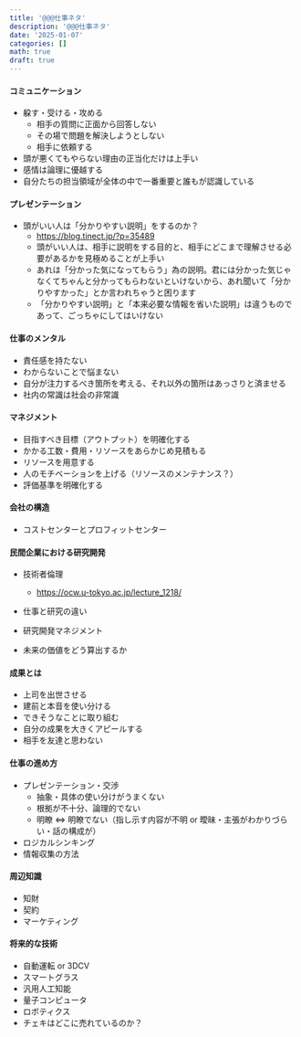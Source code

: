 ```yaml
---
title: '@@@仕事ネタ'
description: '@@@仕事ネタ'
date: '2025-01-07'
categories: []
math: true
draft: true
---
```




#### コミュニケーション

- 躱す・受ける・攻める
  - 相手の質問に正面から回答しない
  - その場で問題を解決しようとしない
  - 相手に依頼する
- 頭が悪くてもやらない理由の正当化だけは上手い
- 感情は論理に優越する
- 自分たちの担当領域が全体の中で一番重要と誰もが認識している



#### プレゼンテーション

- 頭がいい人は「分かりやすい説明」をするのか？
  - https://blog.tinect.jp/?p=35489
  - 頭がいい人は、相手に説明をする目的と、相手にどこまで理解させる必要があるかを見極めることが上手い
  - あれは「分かった気になってもらう」為の説明。君には分かった気じゃなくてちゃんと分かってもらわないといけないから、あれ聞いて「分かりやすかった」とか言われちゃうと困ります
  - 「分かりやすい説明」と「本来必要な情報を省いた説明」は違うものであって、ごっちゃにしてはいけない



#### 仕事のメンタル

- 責任感を持たない
- わからないことで悩まない
- 自分が注力するべき箇所を考える、それ以外の箇所はあっさりと済ませる
- 社内の常識は社会の非常識 



#### マネジメント

- 目指すべき目標（アウトプット）を明確化する
- かかる工数・費用・リソースをあらかじめ見積もる
- リソースを用意する
- 人のモチベーションを上げる（リソースのメンテナンス？）
- 評価基準を明確化する



#### 会社の構造

- コストセンターとプロフィットセンター



#### 民間企業における研究開発

- 技術者倫理
  - https://ocw.u-tokyo.ac.jp/lecture_1218/

- 仕事と研究の違い
- 研究開発マネジメント
- 未来の価値をどう算出するか



#### 成果とは

- 上司を出世させる
- 建前と本音を使い分ける
- できそうなことに取り組む
- 自分の成果を大きくアピールする
- 相手を友達と思わない



#### 仕事の進め方

- プレゼンテーション・交渉
  - 抽象・具体の使い分けがうまくない
  - 根拠が不十分、論理的でない
  - 明瞭 <=> 明瞭でない（指し示す内容が不明 or 曖昧・主張がわかりづらい・話の構成が）
- ロジカルシンキング
- 情報収集の方法



#### 周辺知識

- 知財
- 契約
- マーケティング



#### 将来的な技術

- 自動運転 or 3DCV
- スマートグラス
- 汎用人工知能
- 量子コンピュータ
- ロボティクス
- チェキはどこに売れているのか？





